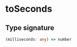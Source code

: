 # toSeconds

## Type signature

<!-- prettier-ignore-start -->
```typescript
(milliseconds: any) => number
```
<!-- prettier-ignore-end -->

